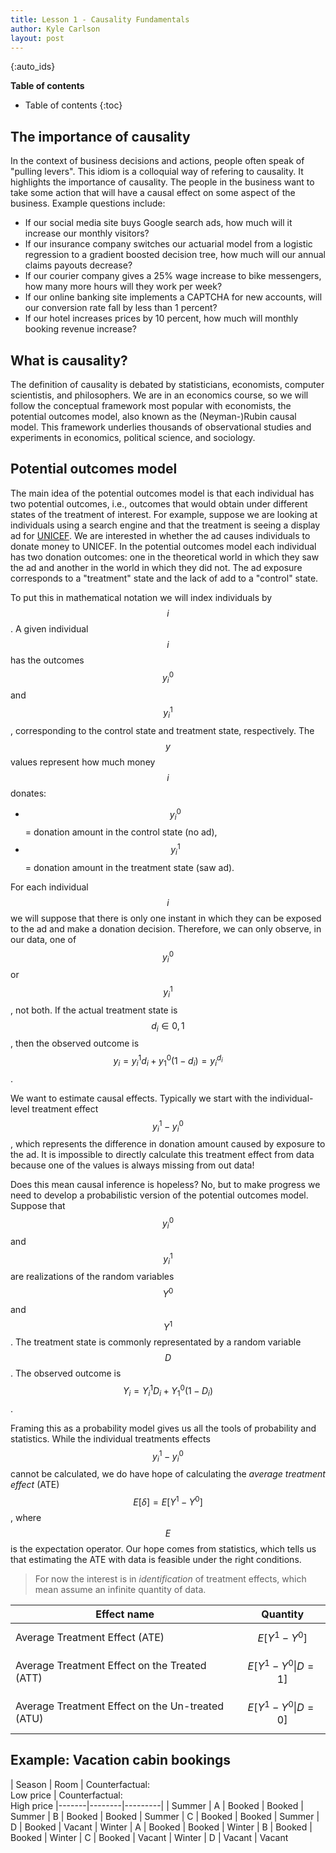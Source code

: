 ```yaml
---
title: Lesson 1 - Causality Fundamentals
author: Kyle Carlson
layout: post
---
```

{:auto_ids}

**Table of contents** 
* Table of contents
{:toc}


## The importance of causality

In the context of business decisions and actions, people often speak of "pulling levers". This idiom is a colloquial way of refering to causality. It highlights the importance of causality. The people in the business want to take some action that will have a causal effect on some aspect of the business. Example questions include:

* If our social media site buys Google search ads, how much will it increase our monthly visitors?
* If our insurance company switches our actuarial model from a logistic regression to a gradient boosted decision tree, how much will our annual claims payouts decrease?
* If our courier company gives a 25% wage increase to bike messengers, how many more hours will they work per week?
* If our online banking site implements a CAPTCHA for new accounts, will our conversion rate fall by less than 1 percent?
* If our hotel increases prices by 10 percent, how much will monthly booking revenue increase?


## What is causality?

The definition of causality is debated by statisticians, economists, computer scientistis, and philosophers. We are in an economics course, so we will follow the conceptual framework most popular with economists, the potential outcomes model, also known as the (Neyman-)Rubin causal model. This framework underlies thousands of observational studies and experiments in economics, political science, and sociology.

## Potential outcomes model

The main idea of the potential outcomes model is that each individual has two potential outcomes, i.e., outcomes that would obtain under different states of the treatment of interest. For example, suppose we are looking at individuals using a search engine and that the treatment is seeing a display ad for [UNICEF](https://www.unicef.org/). We are interested in whether the ad causes individuals to donate money to UNICEF. In the potential outcomes model each individual has two donation outcomes: one in the theoretical world in which they saw the ad and another in the world in which they did not. The ad exposure corresponds to a "treatment" state and the lack of add to a "control" state.

To put this in mathematical notation we will index individuals by $$i$$. A given individual $$i$$ has the outcomes $$y_i^0$$ and $$y^1_i$$, corresponding to the control state and treatment state, respectively. The $$y$$ values represent how much money $$i$$ donates:

- $$y^0_i$$ = donation amount in the control state (no ad),
- $$y^1_i$$ = donation amount in the treatment state (saw ad).

For each individual $$i$$ we will suppose that there is only one instant in which they can be exposed to the ad and make a donation decision. Therefore, we can only observe, in our data, one of $$y^0_i$$ or $$y^1_i$$, not both. If the actual treatment state is $$d_i \in {0, 1}$$, then the observed outcome is $$y_i = y^1_i d_i + y^0_1 (1 - d_i) = y^{d_i}_i$$.

We want to estimate causal effects. Typically we start with the individual-level treatment effect $$y^1_i - y^0_i$$, which represents the difference in donation amount caused by exposure to the ad. It is impossible to directly calculate this treatment effect from data because one of the values is always missing from out data! 

Does this mean causal inference is hopeless? No, but to make progress we need to develop a probabilistic version of the potential outcomes model. Suppose that $$y^0_i$$ and $$y^1_i$$ are realizations of the random variables $$Y^0$$ and $$Y^1$$. The treatment state is commonly representated by a random variable $$D$$. The observed outcome is $$Y_i = Y^1_i D_i + Y^0_1 (1 - D_i)$$.

Framing this as a probability model gives us all the tools of probability and statistics. While the individual treatments effects $$y^1_i - y^0_i$$ cannot be calculated, we do have hope of calculating the *average treatment effect* (ATE) $$E[\delta] = E[Y^1 - Y^0]$$, where $$E$$ is the expectation operator. Our hope comes from statistics, which tells us that estimating the ATE with data is feasible under the right conditions.


> For now the interest is in *identification* of treatment effects, which mean assume an infinite quantity of data.

| Effect name | Quantity
|-------|-------|
| Average Treatment Effect (ATE) | $$E[Y^1 - Y^0]$$
| Average Treatment Effect on the Treated (ATT) | $$E[Y^1 - Y^0 \| D=1]$$
| Average Treatment Effect on the Un-treated (ATU) | $$E[Y^1 - Y^0 \| D=0]$$




## Example: Vacation cabin bookings


| Season | Room | Counterfactual:<br>Low price | Counterfactual:<br>High price
|-------|--------|---------|
| Summer | A | Booked | Booked
| Summer | B | Booked | Booked
| Summer | C | Booked | Booked
| Summer | D | Booked | Vacant
| Winter | A | Booked | Booked
| Winter | B | Booked | Booked
| Winter | C | Booked | Vacant
| Winter | D | Vacant | Vacant

